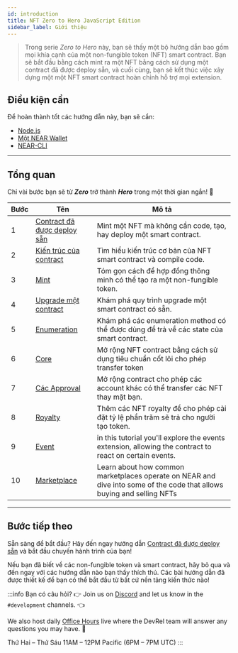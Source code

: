 ```yaml
---
id: introduction
title: NFT Zero to Hero JavaScript Edition
sidebar_label: Giới thiệu
---
```


> Trong serie _Zero to Hero_ này, bạn sẽ thấy một bộ hướng dẫn bao gồm mọi khía cạnh của một non-fungible token (NFT) smart contract. Bạn sẽ bắt đầu bằng cách mint ra một NFT bằng cách sử dụng một contract đã được deploy sẵn, và cuối cùng, bạn sẽ kết thúc việc xây dựng một một NFT smart contract hoàn chỉnh hỗ trợ mọi extension.



## Điều kiện cần

Để hoàn thành tốt các hướng dẫn này, bạn sẽ cần:

- [Node.js](/develop/prerequisites#nodejs)
- [Một NEAR Wallet](https://testnet.mynearwallet.com/create)
- [NEAR-CLI](/tools/near-cli#setup)

---

## Tổng quan

Chỉ vài bước bạn sẽ từ **_Zero_** trở thành **_Hero_** trong một thời gian ngắn! 💪

| Bước | Tên                                                                    | Mô tả                                                                                                                  |
| ---- | ---------------------------------------------------------------------- | ---------------------------------------------------------------------------------------------------------------------- |
| 1    | [Contract đã được deploy sẵn](/tutorials/nfts/js/predeployed-contract) | Mint một NFT mà không cần code, tạo, hay deploy một smart contract.                                                    |
| 2    | [Kiến trúc của contract](/tutorials/nfts/js/skeleton)                  | Tìm hiểu kiến trúc cơ bản của NFT smart contract và compile code.                                                      |
| 3    | [Mint](/tutorials/nfts/js/minting)                                     | Tóm gọn cách để hợp đồng thông minh có thể tạo ra một non-fungible token.                                              |
| 4    | [Upgrade một contract](/tutorials/nfts/js/upgrade-contract)            | Khám phá quy trình upgrade một smart contract có sẵn.                                                                  |
| 5    | [Enumeration](/tutorials/nfts/js/enumeration)                          | Khám phá các enumeration method có thể được dùng để trả về các state của smart contract.                               |
| 6    | [Core](/tutorials/nfts/js/core)                                        | Mở rộng NFT contract bằng cách sử dụng tiêu chuẩn cốt lõi cho phép transfer token                                      |
| 7    | [Các Approval](/tutorials/nfts/js/approvals)                           | Mở rộng contract cho phép các account khác có thể transfer các NFT thay mặt bạn.                                       |
| 8    | [Royalty](/tutorials/nfts/js/royalty)                                  | Thêm các NFT royalty để cho phép cài đặt tỷ lệ phần trăm sẽ trả cho người tạo token.                                   |
| 9    | [Event](/tutorials/nfts/js/events)                                     | in this tutorial you'll explore the events extension, allowing the contract to react on certain events.                |
| 10   | [Marketplace](/tutorials/nfts/js/marketplace)                          | Learn about how common marketplaces operate on NEAR and dive into some of the code that allows buying and selling NFTs |

---

## Bước tiếp theo

Sẵn sàng để bắt đầu? Hãy đến ngay hướng dẫn [Contract đã được deploy sẵn](/tutorials/nfts/js/predeployed-contract) và bắt đầu chuyến hành trình của bạn!

Nếu bạn đã biết về các non-fungible token và smart contract, hãy bỏ qua và đến ngay với các hướng dẫn nào bạn thấy thích thú. Các bài hướng dẫn đã được thiết kế để bạn có thể bắt đầu từ bất cứ nền tảng kiến thức nào!

:::info Bạn có câu hỏi? 👉 Join us on [Discord](https://near.chat/) and let us know in the `#development` channels. 👈

We also host daily [Office Hours](https://pages.near.org/developers/get-help/office-hours/) live where the DevRel team will answer any questions you may have. 🤔

Thứ Hai – Thứ Sáu 11AM – 12PM Pacific (6PM – 7PM UTC) :::
